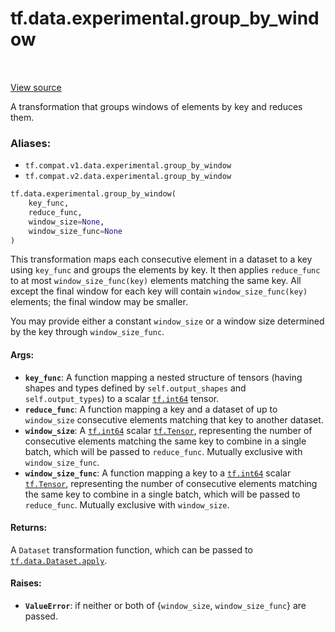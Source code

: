 <div itemscope itemtype="http://developers.google.com/ReferenceObject">
<meta itemprop="name" content="tf.data.experimental.group_by_window" />
<meta itemprop="path" content="Stable" />
</div>

# tf.data.experimental.group_by_window

<!-- Insert buttons -->

<table class="tfo-notebook-buttons tfo-api" align="left">
</table>

<a target="_blank" href="/code/stable/tensorflow/python/data/experimental/ops/grouping.py">View source</a>



<!-- Start diff -->
A transformation that groups windows of elements by key and reduces them.

### Aliases:

* `tf.compat.v1.data.experimental.group_by_window`
* `tf.compat.v2.data.experimental.group_by_window`


``` python
tf.data.experimental.group_by_window(
    key_func,
    reduce_func,
    window_size=None,
    window_size_func=None
)
```



<!-- Placeholder for "Used in" -->

This transformation maps each consecutive element in a dataset to a key
using `key_func` and groups the elements by key. It then applies
`reduce_func` to at most `window_size_func(key)` elements matching the same
key. All except the final window for each key will contain
`window_size_func(key)` elements; the final window may be smaller.

You may provide either a constant `window_size` or a window size determined by
the key through `window_size_func`.

#### Args:


* <b>`key_func`</b>: A function mapping a nested structure of tensors
  (having shapes and types defined by `self.output_shapes` and
  `self.output_types`) to a scalar <a href="../../../tf.md#int64"><code>tf.int64</code></a> tensor.
* <b>`reduce_func`</b>: A function mapping a key and a dataset of up to `window_size`
  consecutive elements matching that key to another dataset.
* <b>`window_size`</b>: A <a href="../../../tf.md#int64"><code>tf.int64</code></a> scalar <a href="../../../tf/Tensor.md"><code>tf.Tensor</code></a>, representing the number of
  consecutive elements matching the same key to combine in a single
  batch, which will be passed to `reduce_func`. Mutually exclusive with
  `window_size_func`.
* <b>`window_size_func`</b>: A function mapping a key to a <a href="../../../tf.md#int64"><code>tf.int64</code></a> scalar
  <a href="../../../tf/Tensor.md"><code>tf.Tensor</code></a>, representing the number of consecutive elements matching
  the same key to combine in a single batch, which will be passed to
  `reduce_func`. Mutually exclusive with `window_size`.


#### Returns:

A `Dataset` transformation function, which can be passed to
<a href="../../../tf/data/Dataset.md#apply"><code>tf.data.Dataset.apply</code></a>.



#### Raises:


* <b>`ValueError`</b>: if neither or both of {`window_size`, `window_size_func`} are
  passed.